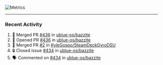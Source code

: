 ![Metrics](https://metrics.lecoq.io/KyleGospo?template=classic&base=header%2C%20activity%2C%20community%2C%20repositories%2C%20metadata&base.indepth=false&base.hireable=false&base.skip=false&config.timezone=America%2FLos_Angeles)

---
### Recent Activity
<!--START_SECTION:activity-->
1. 🎉 Merged PR [#436](https://github.com/ublue-os/bazzite/pull/436) in [ublue-os/bazzite](https://github.com/ublue-os/bazzite)
2. 💪 Opened PR [#436](https://github.com/ublue-os/bazzite/pull/436) in [ublue-os/bazzite](https://github.com/ublue-os/bazzite)
3. 🎉 Merged PR [#2](https://github.com/KyleGospo/SteamDeckGyroDSU/pull/2) in [KyleGospo/SteamDeckGyroDSU](https://github.com/KyleGospo/SteamDeckGyroDSU)
4. 🔒 Closed issue [#434](https://github.com/ublue-os/bazzite/issues/434) in [ublue-os/bazzite](https://github.com/ublue-os/bazzite)
5. 🗣 Commented on [#434](https://github.com/ublue-os/bazzite/issues/434#issuecomment-1763436317) in [ublue-os/bazzite](https://github.com/ublue-os/bazzite)
<!--END_SECTION:activity-->
